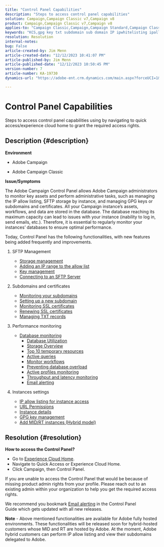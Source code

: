```yaml
---
title: "Control Panel Capabilities"
description: "Steps to access control panel capabilities"
solution: Campaign,Campaign Classic v7,Campaign v8
product: Campaign,Campaign Classic v7,Campaign v8
applies-to: "Campaign Classic,Campaign,Campaign Standard,Campaign Classic v7,Campaign v8"
keywords: "KCS,gpg key txt subdomain sub domain IP ipwhitelisting ipallowlisting ip allow listing database workflow delegation cname csr ssl sftp txt url permission monitoring throughput"
resolution: Resolution
internal-notes: 
bug: False
article-created-by: Jim Menn
article-created-date: "12/12/2023 10:41:07 PM"
article-published-by: Jim Menn
article-published-date: "12/12/2023 10:50:45 PM"
version-number: 7
article-number: KA-19730
dynamics-url: "https://adobe-ent.crm.dynamics.com/main.aspx?forceUCI=1&pagetype=entityrecord&etn=knowledgearticle&id=d3839f86-3f99-ee11-be37-6045bd006268"

---
```

# Control Panel Capabilities


Steps to access control panel capabilities using by navigating to quick access/experience cloud home to grant the required access rights.

## Description {#description}


<b>Environment</b>

- Adobe Campaign

- Adobe Campaign Classic

<b>Issue/Symptoms</b>

The Adobe Campaign Control Panel allows Adobe Campaign administrators to monitor key assets and perform administrative tasks, such as managing the IP allow listing, SFTP storage by instance, and managing GPG keys or subdomains and certificates. All your Campaign instance’s assets, workflows, and data are stored in the database. The database reaching its maximum capacity can lead to issues with your instance (inability to log in, send emails, etc.). Therefore, it is essential to regularly monitor your instances’ databases to ensure optimal performance.

Today, Control Panel has the following functionalities, with new features being added frequently and improvements.

1. SFTP Management
    - [Storage management](https://experienceleague.adobe.com/docs/control-panel/using/sftp-management/sftp-storage-management.html?lang=en)
    - [Adding an IP range to the allow list](https://experienceleague.adobe.com/docs/control-panel/using/sftp-management/ip-range-allow-listing.html?lang=en)
    - [Key management](https://experienceleague.adobe.com/docs/control-panel/using/sftp-management/key-management.html?lang=en)
    - [Connecting to an SFTP Server](https://experienceleague.adobe.com/docs/control-panel/using/sftp-management/logging-into-sftp-server.html?lang=en)
2. Subdomains and certificates
    - [Monitoring your subdomains](https://experienceleague.adobe.com/docs/control-panel/using/subdomains-and-certificates/monitoring-subdomains.html?lang=en)
    - [Setting up a new subdomain](https://experienceleague.adobe.com/docs/control-panel/using/subdomains-and-certificates/setting-up-new-subdomain.html?lang=en)
    - [Monitoring SSL certificates](https://experienceleague.adobe.com/docs/control-panel/using/subdomains-and-certificates/monitoring-ssl-certificates.html?lang=en)
    - [Renewing SSL certificates](https://experienceleague.adobe.com/docs/control-panel/using/subdomains-and-certificates/renewing-subdomain-certificate.html?lang=en)
    - [Managing TXT records](https://experienceleague.adobe.com/docs/control-panel/using/subdomains-and-certificates/managing-txt-records.html?lang=en)
3. Performance monitoring
    - [Database monitoring](https://experienceleague.adobe.com/docs/control-panel/using/performance-monitoring/database-monitoring/database-monitoring.html?lang=en)
        - [Database Utilization](https://experienceleague.adobe.com/docs/control-panel/using/performance-monitoring/database-monitoring/database-utilization.html?lang=en)
        - [Storage Overview](https://experienceleague.adobe.com/docs/control-panel/using/performance-monitoring/database-monitoring/database-storage-overview.html?lang=en)
        - [Top 10 temporary resources](https://experienceleague.adobe.com/docs/control-panel/using/performance-monitoring/database-monitoring/database-top-ten-resources.html?lang=en)
        - [Active queries](https://experienceleague.adobe.com/docs/control-panel/using/performance-monitoring/database-monitoring/database-active-queries.html?lang=en)
        - [Monitor workflows](https://experienceleague.adobe.com/docs/control-panel/using/performance-monitoring/database-monitoring/workflow-monitoring.html?lang=en)
        - [Preventing database overload](https://experienceleague.adobe.com/docs/control-panel/using/performance-monitoring/database-monitoring/database-preventing-overload.html?lang=en)
        - [Active profiles monitoring](https://experienceleague.adobe.com/docs/control-panel/using/performance-monitoring/active-profiles-monitoring.html?lang=en)
        - [Throughput and latency monitoring](https://experienceleague.adobe.com/docs/control-panel/using/performance-monitoring/thoughputs-latencies.html?lang=en)
        - [Email alerting](https://experienceleague.adobe.com/docs/control-panel/using/alerts-events/email-alerting.html)
4. Instances settings

    - [IP allow listing for instance access](https://experienceleague.adobe.com/docs/control-panel/using/instances-settings/ip-allow-listing-instance-access.html?lang=en)
    - [URL Permissions](https://experienceleague.adobe.com/docs/control-panel/using/instances-settings/url-permissions.html?lang=en)
    - [Instance details](https://experienceleague.adobe.com/docs/control-panel/using/instances-settings/instance-details.html?lang=en)
    - [GPG key management](https://experienceleague.adobe.com/docs/control-panel/using/instances-settings/gpg-keys-management.html?lang=en)
    - [Add MID/RT instances (Hybrid model)](https://experienceleague.adobe.com/docs/control-panel/using/instances-settings/external-accounts.html?lang=en)



## Resolution {#resolution}


<b>How to access the Control Panel? </b>

- Go to [Experience Cloud Home](https://experiencecloud.adobe.com).
- Navigate to Quick Access or Experience Cloud Home.
- Click Campaign, then Control Panel.


If you are unable to access the Control Panel that would be because of missing product admin rights from your profile. Please reach out to an existing admin within your organization to help you get the required access rights.

We recommend you bookmark [Email alerting](https://experienceleague.adobe.com/docs/control-panel/using/alerts-events/email-alerting.html) in the Control Panel Guide which gets updated with all new releases.

<b>Note</b> - Above mentioned functionalities are available for Adobe fully hosted environments. These functionalities will be released soon for hybrid-hosted customers whose MID and RT are hosted by Adobe. At the moment, Adobe hybrid customers can perform IP allow listing and view their subdomains delegated to Adobe.
